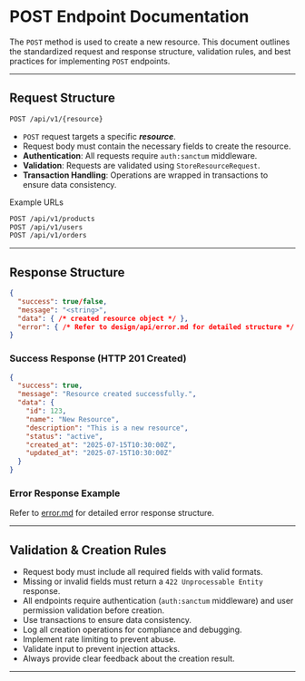 # POST Endpoint Documentation

The `POST` method is used to create a new resource. This document outlines the standardized request and response structure, validation rules, and best practices for implementing `POST` endpoints.

---

## Request Structure

```bash
POST /api/v1/{resource}
```

- `POST` request targets a specific **_resource_**.
- Request body must contain the necessary fields to create the resource.
- **Authentication**: All requests require `auth:sanctum` middleware.
- **Validation**: Requests are validated using `StoreResourceRequest`.
- **Transaction Handling**: Operations are wrapped in transactions to ensure data consistency.

Example URLs

```bash
POST /api/v1/products
POST /api/v1/users
POST /api/v1/orders
```

---

## Response Structure

```json
{
  "success": true/false,
  "message": "<string>",
  "data": { /* created resource object */ },
  "error": { /* Refer to design/api/error.md for detailed structure */ }
}
```

### Success Response (HTTP 201 Created)

```json
{
  "success": true,
  "message": "Resource created successfully.",
  "data": {
    "id": 123,
    "name": "New Resource",
    "description": "This is a new resource",
    "status": "active",
    "created_at": "2025-07-15T10:30:00Z",
    "updated_at": "2025-07-15T10:30:00Z"
  }
}
```

### Error Response Example

Refer to [error.md](../error.md) for detailed error response structure.

---

## Validation & Creation Rules

- Request body must include all required fields with valid formats.
- Missing or invalid fields must return a `422 Unprocessable Entity` response.
- All endpoints require authentication (`auth:sanctum` middleware) and user permission validation before creation.
- Use transactions to ensure data consistency.
- Log all creation operations for compliance and debugging.
- Implement rate limiting to prevent abuse.
- Validate input to prevent injection attacks.
- Always provide clear feedback about the creation result.

---

